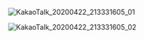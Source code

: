 ![KakaoTalk_20200422_213331605_01](https://user-images.githubusercontent.com/54830773/79982281-06835600-84e1-11ea-8d95-f6679405d1f6.jpg)

![KakaoTalk_20200422_213331605_02](https://user-images.githubusercontent.com/54830773/79982284-084d1980-84e1-11ea-99f0-bb8f30289420.jpg)